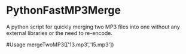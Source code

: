 # PythonFastMP3Merge
A python script for quickly merging two MP3 files into one without any external libraries or the need to re-encode.

#Usage
mergeTwoMP3(['13.mp3','15.mp3'])
